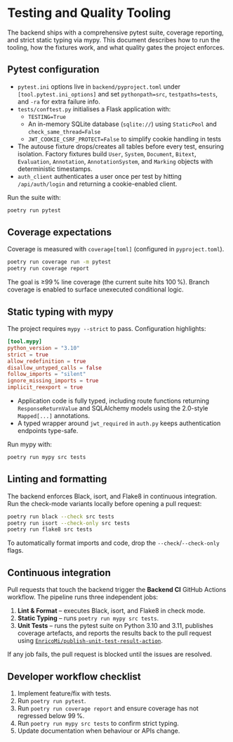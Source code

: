# Testing and Quality Tooling

The backend ships with a comprehensive pytest suite, coverage reporting, and strict static typing via mypy. This document describes how to run the tooling, how the fixtures work, and what quality gates the project enforces.

## Pytest configuration

- `pytest.ini` options live in `backend/pyproject.toml` under `[tool.pytest.ini_options]` and set `pythonpath=src`, `testpaths=tests`, and `-ra` for extra failure info.
- `tests/conftest.py` initialises a Flask application with:
  - `TESTING=True`
  - An in-memory SQLite database (`sqlite://`) using `StaticPool` and `check_same_thread=False`
  - `JWT_COOKIE_CSRF_PROTECT=False` to simplify cookie handling in tests
- The autouse fixture drops/creates all tables before every test, ensuring isolation. Factory fixtures build `User`, `System`, `Document`, `Bitext`, `Evaluation`, `Annotation`, `AnnotationSystem`, and `Marking` objects with deterministic timestamps.
- `auth_client` authenticates a user once per test by hitting `/api/auth/login` and returning a cookie-enabled client.

Run the suite with:

```bash
poetry run pytest
```

## Coverage expectations

Coverage is measured with `coverage[toml]` (configured in `pyproject.toml`).

```bash
poetry run coverage run -m pytest
poetry run coverage report
```

The goal is ≥99 % line coverage (the current suite hits 100 %). Branch coverage is enabled to surface unexecuted conditional logic.

## Static typing with mypy

The project requires `mypy --strict` to pass. Configuration highlights:

```toml
[tool.mypy]
python_version = "3.10"
strict = true
allow_redefinition = true
disallow_untyped_calls = false
follow_imports = "silent"
ignore_missing_imports = true
implicit_reexport = true
```

- Application code is fully typed, including route functions returning `ResponseReturnValue` and SQLAlchemy models using the 2.0-style `Mapped[...]` annotations.
- A typed wrapper around `jwt_required` in `auth.py` keeps authentication endpoints type-safe.

Run mypy with:

```bash
poetry run mypy src tests
```

## Linting and formatting

The backend enforces Black, isort, and Flake8 in continuous integration. Run the check-mode variants locally before opening a
pull request:

```bash
poetry run black --check src tests
poetry run isort --check-only src tests
poetry run flake8 src tests
```

To automatically format imports and code, drop the `--check`/`--check-only` flags.

## Continuous integration

Pull requests that touch the backend trigger the **Backend CI** GitHub Actions workflow. The pipeline runs three independent jobs:

1. **Lint & Format** – executes Black, isort, and Flake8 in check mode.
2. **Static Typing** – runs `poetry run mypy src tests`.
3. **Unit Tests** – runs the pytest suite on Python 3.10 and 3.11, publishes coverage artefacts, and reports the results back to the
   pull request using [`EnricoMi/publish-unit-test-result-action`](https://github.com/EnricoMi/publish-unit-test-result-action).

If any job fails, the pull request is blocked until the issues are resolved.

## Developer workflow checklist

1. Implement feature/fix with tests.
2. Run `poetry run pytest`.
3. Run `poetry run coverage report` and ensure coverage has not regressed below 99 %.
4. Run `poetry run mypy src tests` to confirm strict typing.
5. Update documentation when behaviour or APIs change.
